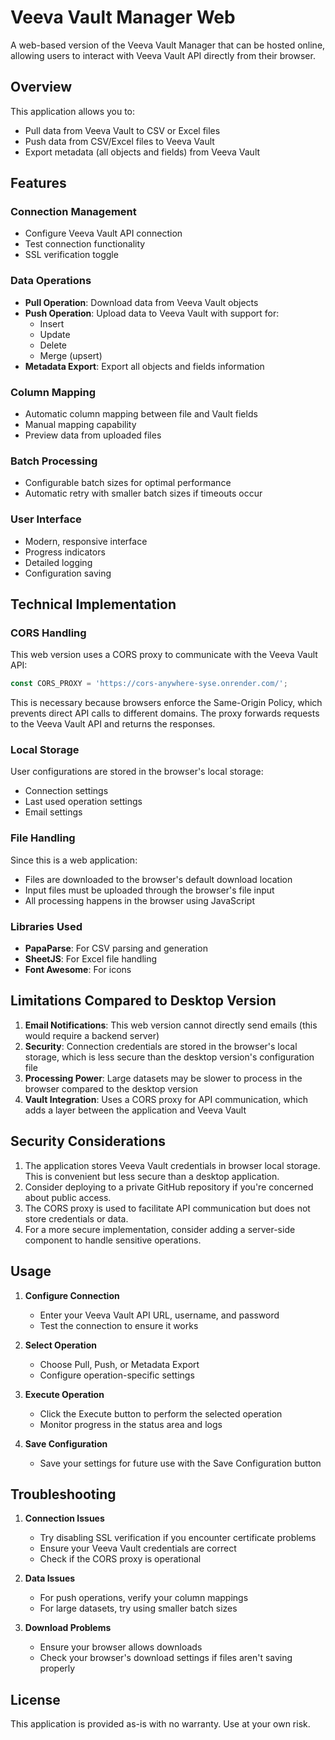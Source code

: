 # Veeva Vault Manager Web

A web-based version of the Veeva Vault Manager that can be hosted online, allowing users to interact with Veeva Vault API directly from their browser.

## Overview

This application allows you to:
- Pull data from Veeva Vault to CSV or Excel files
- Push data from CSV/Excel files to Veeva Vault
- Export metadata (all objects and fields) from Veeva Vault


## Features

### Connection Management
- Configure Veeva Vault API connection
- Test connection functionality
- SSL verification toggle

### Data Operations
- **Pull Operation**: Download data from Veeva Vault objects
- **Push Operation**: Upload data to Veeva Vault with support for:
  - Insert
  - Update
  - Delete
  - Merge (upsert)
- **Metadata Export**: Export all objects and fields information

### Column Mapping
- Automatic column mapping between file and Vault fields
- Manual mapping capability
- Preview data from uploaded files

### Batch Processing
- Configurable batch sizes for optimal performance
- Automatic retry with smaller batch sizes if timeouts occur

### User Interface
- Modern, responsive interface
- Progress indicators
- Detailed logging
- Configuration saving

## Technical Implementation

### CORS Handling

This web version uses a CORS proxy to communicate with the Veeva Vault API:
```javascript
const CORS_PROXY = 'https://cors-anywhere-syse.onrender.com/';
```

This is necessary because browsers enforce the Same-Origin Policy, which prevents direct API calls to different domains. The proxy forwards requests to the Veeva Vault API and returns the responses.

### Local Storage

User configurations are stored in the browser's local storage:
- Connection settings
- Last used operation settings
- Email settings

### File Handling

Since this is a web application:
- Files are downloaded to the browser's default download location
- Input files must be uploaded through the browser's file input
- All processing happens in the browser using JavaScript

### Libraries Used

- **PapaParse**: For CSV parsing and generation
- **SheetJS**: For Excel file handling
- **Font Awesome**: For icons

## Limitations Compared to Desktop Version

1. **Email Notifications**: This web version cannot directly send emails (this would require a backend server)
2. **Security**: Connection credentials are stored in the browser's local storage, which is less secure than the desktop version's configuration file
3. **Processing Power**: Large datasets may be slower to process in the browser compared to the desktop version
4. **Vault Integration**: Uses a CORS proxy for API communication, which adds a layer between the application and Veeva Vault

## Security Considerations

1. The application stores Veeva Vault credentials in browser local storage. This is convenient but less secure than a desktop application.
2. Consider deploying to a private GitHub repository if you're concerned about public access.
3. The CORS proxy is used to facilitate API communication but does not store credentials or data.
4. For a more secure implementation, consider adding a server-side component to handle sensitive operations.

## Usage

1. **Configure Connection**
   - Enter your Veeva Vault API URL, username, and password
   - Test the connection to ensure it works

2. **Select Operation**
   - Choose Pull, Push, or Metadata Export
   - Configure operation-specific settings

3. **Execute Operation**
   - Click the Execute button to perform the selected operation
   - Monitor progress in the status area and logs

4. **Save Configuration**
   - Save your settings for future use with the Save Configuration button

## Troubleshooting

1. **Connection Issues**
   - Try disabling SSL verification if you encounter certificate problems
   - Ensure your Veeva Vault credentials are correct
   - Check if the CORS proxy is operational

2. **Data Issues**
   - For push operations, verify your column mappings
   - For large datasets, try using smaller batch sizes

3. **Download Problems**
   - Ensure your browser allows downloads
   - Check your browser's download settings if files aren't saving properly

## License

This application is provided as-is with no warranty. Use at your own risk.